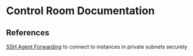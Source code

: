# Control Room Documentation

## 


## References
[SSH Agent Forwarding](https://mistwire.com/ssh-agent-forwarding-in-aws/) to connect to instances in private subnets securely